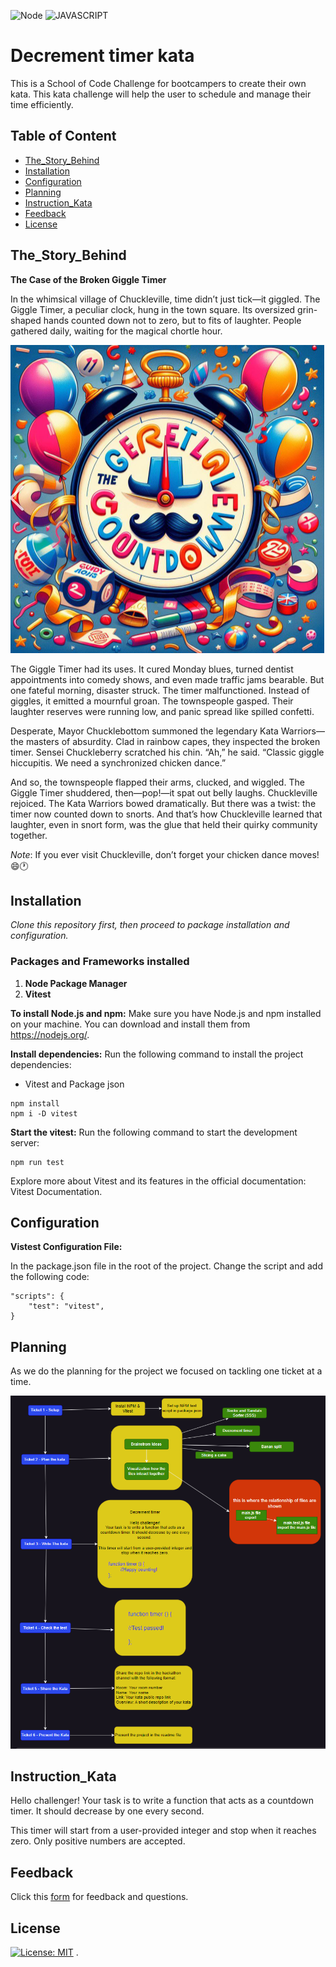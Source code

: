 
![Node](https://img.shields.io/badge/Node.js-43853D?style=for-the-badge&logo=node.js&logoColor=white)
 ![JAVASCRIPT](https://img.shields.io/badge/JavaScript-323330?style=for-the-badge&logo=javascript&logoColor=F7DF1E)


# Decrement timer kata
  This is a School of Code Challenge for bootcampers to create their own kata. 
  This kata challenge will help the user to schedule and manage their time efficiently.  

## Table of Content 
- [The_Story_Behind](#The_Story_Behind)
- [Installation](#Installation)
- [Configuration](#Configuration)
- [Planning](#Planning)
- [Instruction_Kata](#Instruction_Kata)
- [Feedback](#Feedback)
- [License](#License)

## The_Story_Behind
**The Case of the Broken Giggle Timer**

In the whimsical village of Chuckleville, time didn’t just tick—it giggled. The Giggle Timer, a peculiar clock, hung in the town square. Its oversized grin-shaped hands counted down not to zero, but to fits of laughter. People gathered daily, waiting for the magical chortle hour.


![alt text](giggle-timer.png)


The Giggle Timer had its uses. It cured Monday blues, turned dentist appointments into comedy shows, and even made traffic jams bearable. But one fateful morning, disaster struck. The timer malfunctioned. Instead of giggles, it emitted a mournful groan. The townspeople gasped. Their laughter reserves were running low, and panic spread like spilled confetti.

Desperate, Mayor Chucklebottom summoned the legendary Kata Warriors—the masters of absurdity. Clad in rainbow capes, they inspected the broken timer. Sensei Chuckleberry scratched his chin. “Ah,” he said. “Classic giggle hiccupitis. We need a synchronized chicken dance.”

And so, the townspeople flapped their arms, clucked, and wiggled. The Giggle Timer shuddered, then—pop!—it spat out belly laughs. Chuckleville rejoiced. The Kata Warriors bowed dramatically. But there was a twist: the timer now counted down to snorts. And that’s how Chuckleville learned that laughter, even in snort form, was the glue that held their quirky community together.

_Note_: If you ever visit Chuckleville, don’t forget your chicken dance moves! 😄🕐


## Installation 
 _Clone this repository first, then proceed to package installation and configuration._ 

### Packages and Frameworks installed 
1. __Node Package Manager__
2. __Vitest__

__To install Node.js and npm:__ 
Make sure you have Node.js and npm installed on your machine. You can download and install them from https://nodejs.org/.

__Install dependencies:__ Run the following command to install the project dependencies:

- Vitest and Package json

```
npm install
npm i -D vitest
```
__Start the vitest:__ Run the following command to start the development server:
```
npm run test
```
Explore more about Vitest and its features in the official documentation: Vitest Documentation. 

## Configuration

__Vistest Configuration File:__

In the package.json file in the root of the project. Change the script and add the following code:

```
"scripts": {
    "test": "vitest",
}
```

## Planning
 As we do the planning for the project we focused on tackling one ticket at a time.


![alt text](planning.png)

## Instruction_Kata

Hello challenger!
Your task is to write a function that acts as a countdown timer. 
It should decrease by one every second. 

This timer will start from a user-provided integer and stop when it reaches zero.
Only positive numbers are accepted.

## Feedback

Click this [form](https://hackathon-kata-feedback.netlify.app/) for feedback and questions.

## License
[![License: MIT](https://img.shields.io/badge/License-MIT-yellow.svg)](https://opensource.org/licenses/MIT) .
